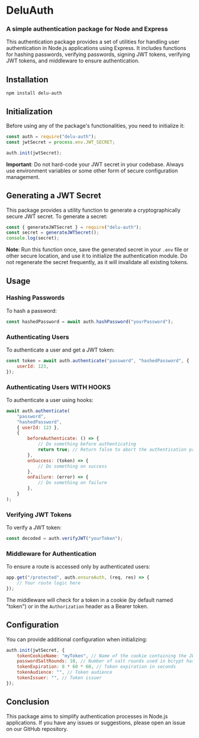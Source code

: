 # DeluAuth

### A simple authentication package for Node and Express

This authentication package provides a set of utilities for handling user authentication in Node.js applications using Express. It includes functions for hashing passwords, verifying passwords, signing JWT tokens, verifying JWT tokens, and middleware to ensure authentication.

## Installation

```
npm install delu-auth
```

## Initialization

Before using any of the package's functionalities, you need to initialize it:

```javascript
const auth = require("delu-auth");
const jwtSecret = process.env.JWT_SECRET;

auth.init(jwtSecret);
```

**Important**: Do not hard-code your JWT secret in your codebase. Always use environment variables or some other form of secure configuration management.

## Generating a JWT Secret

This package provides a utility function to generate a cryptographically secure JWT secret. To generate a secret:

```javascript
const { generateJWTSecret } = require("delu-auth");
const secret = generateJWTSecret();
console.log(secret);
```

**Note**: Run this function once, save the generated secret in your `.env` file or other secure location, and use it to initialize the authentication module. Do not regenerate the secret frequently, as it will invalidate all existing tokens.

## Usage

### Hashing Passwords

To hash a password:

```javascript
const hashedPassword = await auth.hashPassword("yourPassword");
```

### Authenticating Users

To authenticate a user and get a JWT token:

```javascript
const token = await auth.authenticate("password", "hashedPassword", {
	userId: 123,
});
```

### Authenticating Users WITH HOOKS

To authenticate a user using hooks:

```javascript
await auth.authenticate(
	"password",
	"hashedPassword",
	{ userId: 123 },
	{
		beforeAuthenticate: () => {
			// Do something before authenticating
			return true; // Return false to abort the authentication process
		},
		onSuccess: (token) => {
			// Do something on success
		},
		onFailure: (error) => {
			// Do something on failure
		},
	}
);
```

### Verifying JWT Tokens

To verify a JWT token:

```javascript
const decoded = auth.verifyJWT("yourToken");
```

### Middleware for Authentication

To ensure a route is accessed only by authenticated users:

```javascript
app.get("/protected", auth.ensureAuth, (req, res) => {
	// Your route logic here
});
```

The middleware will check for a token in a cookie (by default named "token") or in the `Authorization` header as a Bearer token.

## Configuration

You can provide additional configuration when initializing:

```javascript
auth.init(jwtSecret, {
	tokenCookieName: "myToken", // Name of the cookie containing the JWT token
	passwordSaltRounds: 10, // Number of salt rounds used in bcrypt hashing
	tokenExpiration: 8 * 60 * 60, // Token expiration in seconds
	tokenAudience: "", // Token audience
	tokenIssuer: "", // Token issuer
});
```

## Conclusion

This package aims to simplify authentication processes in Node.js applications. If you have any issues or suggestions, please open an issue on our GitHub repository.
